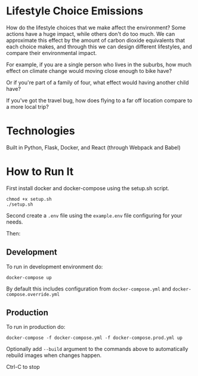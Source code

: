 # Lifestyle Choice Emissions

How do the lifestyle choices that we make affect the environment?
Some actions have a huge impact, while others don't do too much.
We can approximate this effect by the amount of carbon dioxide
equivalents that each choice makes, and through this we can design
different lifestyles, and compare their environmental impact.

For example, if you are a single person who lives in the suburbs,
how much effect on climate change would moving close enough to bike
have?

Or if you're part of a family of four, what effect would having
another child have?

If you've got the travel bug, how does flying to a far off location
compare to a more local trip?

# Technologies
Built in Python, Flask, Docker, and React (through Webpack and Babel)

# How to Run It
First install docker and docker-compose using the setup.sh script.
```
chmod +x setup.sh
./setup.sh
```

Second create a `.env` file using the `example.env` file configuring for your needs.

Then:

## Development
To run in development environment do:
```
docker-compose up
```
By default this includes configuration from  `docker-compose.yml` and `docker-compose.override.yml`

## Production
To run in production do:
```
docker-compose -f docker-compose.yml -f docker-compose.prod.yml up
```

Optionally add `--build` argument to the commands above to automatically rebuild images when changes happen.

Ctrl-C to stop